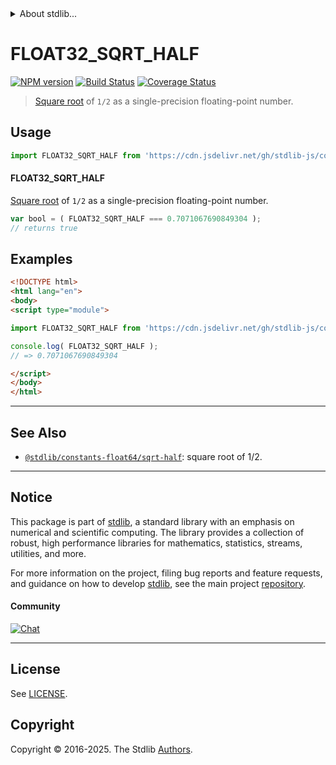 <!--

@license Apache-2.0

Copyright (c) 2024 The Stdlib Authors.

Licensed under the Apache License, Version 2.0 (the "License");
you may not use this file except in compliance with the License.
You may obtain a copy of the License at

   http://www.apache.org/licenses/LICENSE-2.0

Unless required by applicable law or agreed to in writing, software
distributed under the License is distributed on an "AS IS" BASIS,
WITHOUT WARRANTIES OR CONDITIONS OF ANY KIND, either express or implied.
See the License for the specific language governing permissions and
limitations under the License.

-->


<details>
  <summary>
    About stdlib...
  </summary>
  <p>We believe in a future in which the web is a preferred environment for numerical computation. To help realize this future, we've built stdlib. stdlib is a standard library, with an emphasis on numerical and scientific computation, written in JavaScript (and C) for execution in browsers and in Node.js.</p>
  <p>The library is fully decomposable, being architected in such a way that you can swap out and mix and match APIs and functionality to cater to your exact preferences and use cases.</p>
  <p>When you use stdlib, you can be absolutely certain that you are using the most thorough, rigorous, well-written, studied, documented, tested, measured, and high-quality code out there.</p>
  <p>To join us in bringing numerical computing to the web, get started by checking us out on <a href="https://github.com/stdlib-js/stdlib">GitHub</a>, and please consider <a href="https://opencollective.com/stdlib">financially supporting stdlib</a>. We greatly appreciate your continued support!</p>
</details>

# FLOAT32_SQRT_HALF

[![NPM version][npm-image]][npm-url] [![Build Status][test-image]][test-url] [![Coverage Status][coverage-image]][coverage-url] <!-- [![dependencies][dependencies-image]][dependencies-url] -->

> [Square root][@stdlib/math/base/special/sqrtf] of `1/2` as a single-precision floating-point number.



<section class="usage">

## Usage

```javascript
import FLOAT32_SQRT_HALF from 'https://cdn.jsdelivr.net/gh/stdlib-js/constants-float32-sqrt-half@esm/index.mjs';
```

#### FLOAT32_SQRT_HALF

[Square root][@stdlib/math/base/special/sqrtf] of `1/2` as a single-precision floating-point number.

```javascript
var bool = ( FLOAT32_SQRT_HALF === 0.7071067690849304 );
// returns true
```

</section>

<!-- /.usage -->

<section class="examples">

## Examples

<!-- TODO: better example -->

<!-- eslint no-undef: "error" -->

```html
<!DOCTYPE html>
<html lang="en">
<body>
<script type="module">

import FLOAT32_SQRT_HALF from 'https://cdn.jsdelivr.net/gh/stdlib-js/constants-float32-sqrt-half@esm/index.mjs';

console.log( FLOAT32_SQRT_HALF );
// => 0.7071067690849304

</script>
</body>
</html>
```

</section>

<!-- /.examples -->

<!-- C interface documentation. -->



<!-- Section for related `stdlib` packages. Do not manually edit this section, as it is automatically populated. -->

<section class="related">

* * *

## See Also

-   <span class="package-name">[`@stdlib/constants-float64/sqrt-half`][@stdlib/constants/float64/sqrt-half]</span><span class="delimiter">: </span><span class="description">square root of 1/2.</span>

</section>

<!-- /.related -->

<!-- Section for all links. Make sure to keep an empty line after the `section` element and another before the `/section` close. -->


<section class="main-repo" >

* * *

## Notice

This package is part of [stdlib][stdlib], a standard library with an emphasis on numerical and scientific computing. The library provides a collection of robust, high performance libraries for mathematics, statistics, streams, utilities, and more.

For more information on the project, filing bug reports and feature requests, and guidance on how to develop [stdlib][stdlib], see the main project [repository][stdlib].

#### Community

[![Chat][chat-image]][chat-url]

---

## License

See [LICENSE][stdlib-license].


## Copyright

Copyright &copy; 2016-2025. The Stdlib [Authors][stdlib-authors].

</section>

<!-- /.stdlib -->

<!-- Section for all links. Make sure to keep an empty line after the `section` element and another before the `/section` close. -->

<section class="links">

[npm-image]: http://img.shields.io/npm/v/@stdlib/constants-float32-sqrt-half.svg
[npm-url]: https://npmjs.org/package/@stdlib/constants-float32-sqrt-half

[test-image]: https://github.com/stdlib-js/constants-float32-sqrt-half/actions/workflows/test.yml/badge.svg?branch=main
[test-url]: https://github.com/stdlib-js/constants-float32-sqrt-half/actions/workflows/test.yml?query=branch:main

[coverage-image]: https://img.shields.io/codecov/c/github/stdlib-js/constants-float32-sqrt-half/main.svg
[coverage-url]: https://codecov.io/github/stdlib-js/constants-float32-sqrt-half?branch=main

<!--

[dependencies-image]: https://img.shields.io/david/stdlib-js/constants-float32-sqrt-half.svg
[dependencies-url]: https://david-dm.org/stdlib-js/constants-float32-sqrt-half/main

-->

[chat-image]: https://img.shields.io/gitter/room/stdlib-js/stdlib.svg
[chat-url]: https://app.gitter.im/#/room/#stdlib-js_stdlib:gitter.im

[stdlib]: https://github.com/stdlib-js/stdlib

[stdlib-authors]: https://github.com/stdlib-js/stdlib/graphs/contributors

[umd]: https://github.com/umdjs/umd
[es-module]: https://developer.mozilla.org/en-US/docs/Web/JavaScript/Guide/Modules

[deno-url]: https://github.com/stdlib-js/constants-float32-sqrt-half/tree/deno
[deno-readme]: https://github.com/stdlib-js/constants-float32-sqrt-half/blob/deno/README.md
[umd-url]: https://github.com/stdlib-js/constants-float32-sqrt-half/tree/umd
[umd-readme]: https://github.com/stdlib-js/constants-float32-sqrt-half/blob/umd/README.md
[esm-url]: https://github.com/stdlib-js/constants-float32-sqrt-half/tree/esm
[esm-readme]: https://github.com/stdlib-js/constants-float32-sqrt-half/blob/esm/README.md
[branches-url]: https://github.com/stdlib-js/constants-float32-sqrt-half/blob/main/branches.md

[stdlib-license]: https://raw.githubusercontent.com/stdlib-js/constants-float32-sqrt-half/main/LICENSE

[@stdlib/math/base/special/sqrtf]: https://github.com/stdlib-js/math-base-special-sqrtf/tree/esm

<!-- <related-links> -->

[@stdlib/constants/float64/sqrt-half]: https://github.com/stdlib-js/constants-float64-sqrt-half/tree/esm

<!-- </related-links> -->

</section>

<!-- /.links -->
